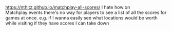 https://nthitz.github.io/matchplay-all-scores/
I hate how on Matchplay.events there's no way for players to see a list of all the scores for games at once. e.g. if I wanna easily see what locations would be worth while visiting if they have scores I can take down
